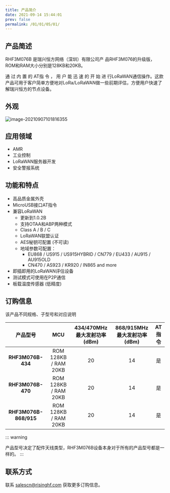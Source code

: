 ```yaml
---
title: 产品简介
date: 2021-09-14 15:44:01
prev: false
permalink: /01/01/05/01/
---
```

## 产品简述

RHF3M076B 是瑞兴恒方网络（深圳）有限公司产 品RHF3M076的升级版，ROM和RAM大小分别是128KB和20KB。

通 过 内 置 的 AT指 令 ， 用 户 能 迅 速 的 开 始 进 行LoRaWAN通信操作。这款产品可用于客户简单方便地对LoRa/LoRaWAN做一些前期评估，方便用户快速了解瑞兴恒方的节点设备。

## 外观

![image-20210907101816355](https://wiki.risinghf.com/upload/img/4bb19ddc7afdd6e46f836cfcc0f55229.png)

## 应用领域

- AMR
- 工业控制
- LoRaWAN服务器开发
- 安全警报系统

## 功能和特点

- 高品质金属外壳
- MicroUSB接口AT指令
- 兼容LoRaWAN
  - 更新到1.0.2B
  - 支持OTAA和ABP两种模式
  - Class A / B / C
  - LoRaWAN联盟认证
  - AES秘钥可配置 (不可读) 
  - 地域参数可配置： 
    - EU868 / US915 / US915HYBRID / CN779 / EU433 / AU915 / AU915OLD
    - CN470 / AS923 / KR920 / IN865 and more
- 即插即用的LoRaWAN评估设备
- 测试模式可使用在P2P通信
- 板载温度传感器 (低精度)

## 订购信息

该产品不同规格、子型号和对应说明

|       产品型号        |         MCU          | 434/470MHz最大发射功率(dBm) | **868/915MHz最大发射功率(dBm)** | **AT指令** |
| :-------------------: | :------------------: | :-------------------------: | :-----------------------------: | :--------: |
|   **RHF3M076B-434**   | ROM 128KB / RAM 20KB |             20              |               14                |     是     |
|   **RHF3M076B-470**   | ROM 128KB / RAM 20KB |             20              |               14                |     是     |
| **RHF3M076B-868/915** | ROM 128KB / RAM 20KB |             20              |               14                |     是     |

::: warning

 产品型号决定了配件天线类型，RHF3M076B设备本身对于所有的产品型号都是一样的。
:::

## 联系方式

联系 salescn@risinghf.com 获取更多订购信息。








